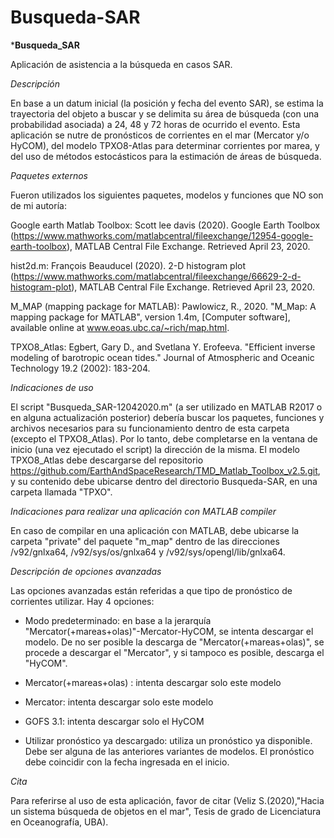 # Busqueda-SAR
*****Busqueda_SAR****

Aplicación de asistencia a la búsqueda en casos SAR.

*Descripción*

En base a un datum inicial (la posición y fecha del evento SAR), se estima la trayectoria del objeto a buscar y se delimita su área de búsqueda (con una probabilidad asociada) a 24, 48 y 72 horas de ocurrido el evento. 
Esta aplicación se nutre de pronósticos de corrientes en el mar (Mercator y/o HyCOM), del modelo TPXO8-Atlas para determinar corrientes por marea, y del uso de métodos estocásticos para la estimación de áreas de búsqueda. 

*Paquetes externos*

Fueron utilizados los siguientes paquetes, modelos y funciones que NO son de mi autoría:

Google earth Matlab Toolbox:
Scott lee davis (2020). Google Earth Toolbox (https://www.mathworks.com/matlabcentral/fileexchange/12954-google-earth-toolbox), MATLAB Central File Exchange. Retrieved April 23, 2020.

hist2d.m:
François Beauducel (2020). 2-D histogram plot (https://www.mathworks.com/matlabcentral/fileexchange/66629-2-d-histogram-plot), MATLAB Central File Exchange. Retrieved April 23, 2020.

M_MAP (mapping package for MATLAB):
Pawlowicz, R., 2020. "M_Map: A mapping package for MATLAB", version 1.4m, [Computer software], available online at www.eoas.ubc.ca/~rich/map.html.

TPXO8_Atlas:
Egbert, Gary D., and Svetlana Y. Erofeeva. "Efficient inverse modeling of barotropic ocean tides." Journal of Atmospheric and Oceanic Technology 19.2 (2002): 183-204.


*Indicaciones de uso*

El script "Busqueda_SAR-12042020.m" (a ser utilizado en MATLAB R2017 o en alguna actualización posterior) debería buscar los paquetes, funciones y archivos necesarios para su funcionamiento dentro de esta carpeta (excepto el TPXO8_Atlas). Por lo tanto, debe completarse en la ventana de inicio (una vez ejecutado el script) la dirección de la misma.
El modelo TPXO8_Atlas debe descargarse del repositorio https://github.com/EarthAndSpaceResearch/TMD_Matlab_Toolbox_v2.5.git, y su contenido debe ubicarse dentro del directorio Busqueda-SAR, en una carpeta llamada "TPXO". 

*Indicaciones para realizar una aplicación con MATLAB compiler*

En caso de compilar en una aplicación con MATLAB, debe ubicarse la carpeta "private" del paquete "m_map" dentro de las direcciones /v92/gnlxa64, /v92/sys/os/gnlxa64 y /v92/sys/opengl/lib/gnlxa64.

*Descripción de opciones avanzadas*

Las opciones avanzadas están referidas a que tipo de pronóstico de corrientes utilizar. Hay 4 opciones:

- Modo predeterminado: en base a la jerarquía "Mercator(+mareas+olas)"-Mercator-HyCOM, se intenta descargar el modelo. De no ser posible la descarga de "Mercator(+mareas+olas)", se procede a descargar el "Mercator", y si tampoco es posible, descarga el "HyCOM".

- Mercator(+mareas+olas) : intenta descargar solo este modelo

- Mercator: intenta descargar solo este modelo

- GOFS 3.1: intenta descargar solo el HyCOM

- Utilizar pronóstico ya descargado: utiliza un pronóstico ya disponible. Debe ser alguna de las anteriores variantes de modelos. El pronóstico debe coincidir con la fecha ingresada en el inicio.

*Cita*

Para referirse al uso de esta aplicación, favor de citar (Veliz S.(2020),"Hacia un sistema búsqueda de objetos en el mar", Tesis de grado de Licenciatura en Oceanografía, UBA).

